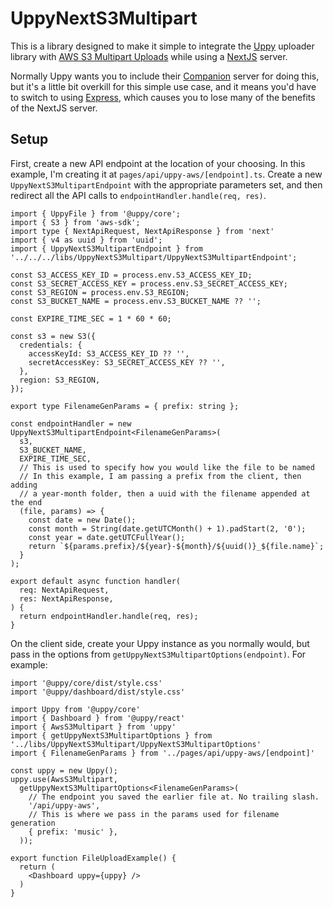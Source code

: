 # UppyNextS3Multipart
This is a library designed to make it simple to integrate the [Uppy](https://uppy.io/) uploader library with [AWS S3 Multipart Uploads](https://uppy.io/docs/aws-s3-multipart/) while using a [NextJS](https://nextjs.org/) server.

Normally Uppy wants you to include their [Companion](https://uppy.io/docs/companion/) server for doing this, but it's a little bit overkill for this simple use case, and it means you'd have to switch to using [Express](https://expressjs.com/), which causes you to lose many of the benefits of the NextJS server.

## Setup
First, create a new API endpoint at the location of your choosing. In this example, I'm creating it at `pages/api/uppy-aws/[endpoint].ts`. Create a new `UppyNextS3MultipartEndpoint` with the appropriate parameters set, and then redirect all the API calls to `endpointHandler.handle(req, res)`.

```
import { UppyFile } from '@uppy/core';
import { S3 } from 'aws-sdk';
import type { NextApiRequest, NextApiResponse } from 'next'
import { v4 as uuid } from 'uuid';
import { UppyNextS3MultipartEndpoint } from '../../../libs/UppyNextS3Multipart/UppyNextS3MultipartEndpoint';

const S3_ACCESS_KEY_ID = process.env.S3_ACCESS_KEY_ID;
const S3_SECRET_ACCESS_KEY = process.env.S3_SECRET_ACCESS_KEY;
const S3_REGION = process.env.S3_REGION;
const S3_BUCKET_NAME = process.env.S3_BUCKET_NAME ?? '';

const EXPIRE_TIME_SEC = 1 * 60 * 60;

const s3 = new S3({
  credentials: {
    accessKeyId: S3_ACCESS_KEY_ID ?? '',
    secretAccessKey: S3_SECRET_ACCESS_KEY ?? '',
  },
  region: S3_REGION,
});

export type FilenameGenParams = { prefix: string };

const endpointHandler = new UppyNextS3MultipartEndpoint<FilenameGenParams>(
  s3,
  S3_BUCKET_NAME,
  EXPIRE_TIME_SEC,
  // This is used to specify how you would like the file to be named
  // In this example, I am passing a prefix from the client, then adding
  // a year-month folder, then a uuid with the filename appended at the end
  (file, params) => {
    const date = new Date();
    const month = String(date.getUTCMonth() + 1).padStart(2, '0');
    const year = date.getUTCFullYear();
    return `${params.prefix}/${year}-${month}/${uuid()}_${file.name}`;
  }
);

export default async function handler(
  req: NextApiRequest,
  res: NextApiResponse,
) {
  return endpointHandler.handle(req, res);
}
```

On the client side, create your Uppy instance as you normally would, but pass in the options from `getUppyNextS3MultipartOptions(endpoint)`. For example:

```
import '@uppy/core/dist/style.css'
import '@uppy/dashboard/dist/style.css'

import Uppy from '@uppy/core'
import { Dashboard } from '@uppy/react'
import { AwsS3Multipart } from 'uppy'
import { getUppyNextS3MultipartOptions } from '../libs/UppyNextS3Multipart/UppyNextS3MultipartOptions'
import { FilenameGenParams } from '../pages/api/uppy-aws/[endpoint]'

const uppy = new Uppy();
uppy.use(AwsS3Multipart,
  getUppyNextS3MultipartOptions<FilenameGenParams>(
    // The endpoint you saved the earlier file at. No trailing slash.
    '/api/uppy-aws',
    // This is where we pass in the params used for filename generation
    { prefix: 'music' },
  ));

export function FileUploadExample() {
  return (
    <Dashboard uppy={uppy} />
  )
}
```